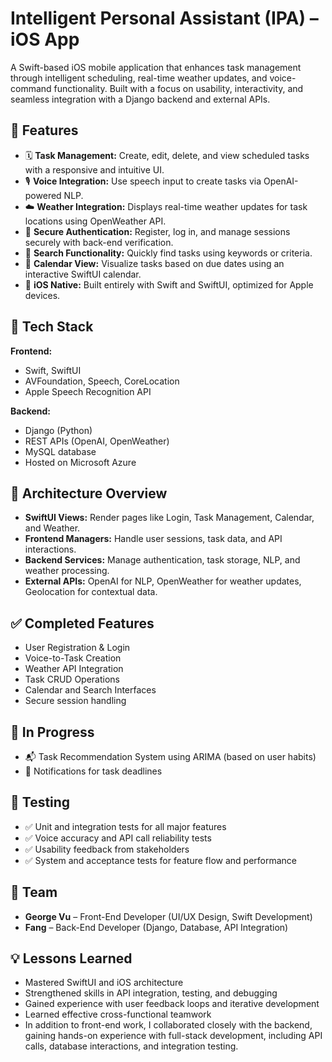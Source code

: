 # Intelligent Personal Assistant (IPA) – iOS App

A Swift-based iOS mobile application that enhances task management through intelligent scheduling, real-time weather updates, and voice-command functionality. Built with a focus on usability, interactivity, and seamless integration with a Django backend and external APIs.

## 🌟 Features

- 🗓️ **Task Management:** Create, edit, delete, and view scheduled tasks with a responsive and intuitive UI.
- 🎙️ **Voice Integration:** Use speech input to create tasks via OpenAI-powered NLP.
- ☁️ **Weather Integration:** Displays real-time weather updates for task locations using OpenWeather API.
- 🔐 **Secure Authentication:** Register, log in, and manage sessions securely with back-end verification.
- 🔎 **Search Functionality:** Quickly find tasks using keywords or criteria.
- 📆 **Calendar View:** Visualize tasks based on due dates using an interactive SwiftUI calendar.
- 📱 **iOS Native:** Built entirely with Swift and SwiftUI, optimized for Apple devices.

## 🧠 Tech Stack

**Frontend:**
- Swift, SwiftUI
- AVFoundation, Speech, CoreLocation
- Apple Speech Recognition API

**Backend:**
- Django (Python)
- REST APIs (OpenAI, OpenWeather)
- MySQL database
- Hosted on Microsoft Azure

## 🔧 Architecture Overview

- **SwiftUI Views:** Render pages like Login, Task Management, Calendar, and Weather.
- **Frontend Managers:** Handle user sessions, task data, and API interactions.
- **Backend Services:** Manage authentication, task storage, NLP, and weather processing.
- **External APIs:** OpenAI for NLP, OpenWeather for weather updates, Geolocation for contextual data.

## ✅ Completed Features

- User Registration & Login
- Voice-to-Task Creation
- Weather API Integration
- Task CRUD Operations
- Calendar and Search Interfaces
- Secure session handling

## 🔄 In Progress

- 📬 Task Recommendation System using ARIMA (based on user habits)
- 🔔 Notifications for task deadlines

## 🧪 Testing

- ✅ Unit and integration tests for all major features
- ✅ Voice accuracy and API call reliability tests
- ✅ Usability feedback from stakeholders
- ✅ System and acceptance tests for feature flow and performance

## 👥 Team

- **George Vu** – Front-End Developer (UI/UX Design, Swift Development)
- **Fang** – Back-End Developer (Django, Database, API Integration)

## 💡 Lessons Learned

- Mastered SwiftUI and iOS architecture
- Strengthened skills in API integration, testing, and debugging
- Gained experience with user feedback loops and iterative development
- Learned effective cross-functional teamwork
- In addition to front-end work, I collaborated closely with the backend, gaining hands-on experience with full-stack development, including API calls, database interactions, and integration testing.
